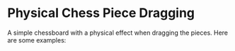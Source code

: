 # Physical Chess Piece Dragging
A simple chessboard with a physical effect when dragging the pieces. Here are some examples:
